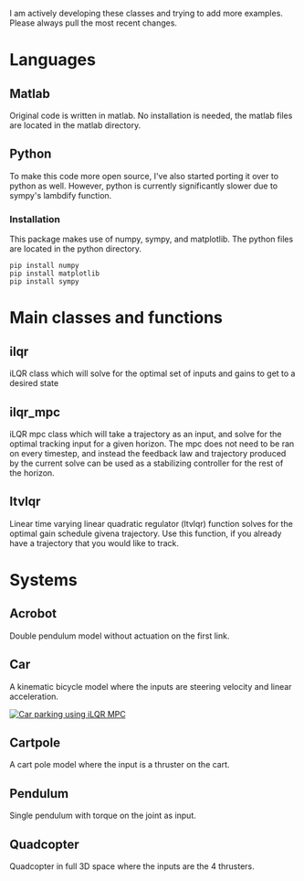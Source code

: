 I am actively developing these classes and trying to add more examples. Please always pull the most recent changes.
# Languages
## Matlab
Original code is written in matlab. No installation is needed, the matlab files are located in the matlab directory.

## Python
To make this code more open source, I've also started porting it over to python as well. However, python is currently significantly slower due to sympy's lambdify function.
### Installation
This package makes use of numpy, sympy, and matplotlib. The python files are located in the python directory.
```
pip install numpy
pip install matplotlib
pip install sympy
```

# Main classes and functions
## ilqr
iLQR class which will solve for the optimal set of inputs and gains to get to a desired state

## ilqr_mpc
iLQR mpc class which will take a trajectory as an input, and solve for the optimal tracking input for a given horizon.
The mpc does not need to be ran on every timestep, and instead the feedback law and trajectory produced by the current solve can be used as a stabilizing controller for the rest of the horizon.

## ltvlqr
Linear time varying linear quadratic regulator (ltvlqr) function solves for the optimal gain schedule givena trajectory. Use this function, if you already have a trajectory that you would like to track.

# Systems
## Acrobot
Double pendulum model without actuation on the first link.

## Car
A kinematic bicycle model where the inputs are steering velocity and linear acceleration.

[![Car parking using iLQR MPC](http://img.youtube.com/vi/wN9ARncBKoo&ab_channel=NathanKong/0.jpg)](https://www.youtube.com/watch?v=wN9ARncBKoo&ab_channel=NathanKong "Car parking using iLQR MPC")

## Cartpole
A cart pole model where the input is a thruster on the cart.

## Pendulum
Single pendulum with torque on the joint as input.

## Quadcopter
Quadcopter in full 3D space where the inputs are the 4 thrusters.
